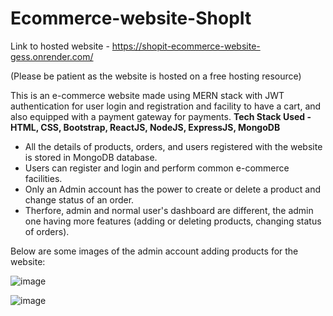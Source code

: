 # Ecommerce-website-ShopIt
Link to hosted website - https://shopit-ecommerce-website-gess.onrender.com/

(Please be patient as the website is hosted on a free hosting resource)


This is an e-commerce website made using MERN stack with JWT authentication for user login and registration and facility to have a cart, and also equipped with a payment gateway for payments.
**Tech Stack Used - HTML, CSS, Bootstrap, ReactJS, NodeJS, ExpressJS, MongoDB**

- All the details of products, orders, and users registered with the website is stored in MongoDB database.
- Users can register and login and perform common e-commerce facilities.
- Only an Admin account has the power to create or delete a product and change status of an order.
- Therfore, admin and normal user's dashboard are different, the admin one having more features (adding or deleting products, changing status of orders).

Below are some images of the admin account adding products for the website:

![image](https://github.com/ps28gh/Ecommerce-website-ShopIt/assets/85683350/a4e3bde6-fd77-41f1-82d6-1930acade754)

![image](https://github.com/ps28gh/Ecommerce-website-ShopIt/assets/85683350/ec60189e-de40-4217-b412-1fab4413bbd2)

